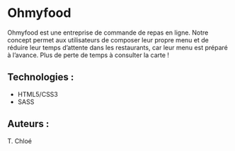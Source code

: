 # Ohmyfood
Ohmyfood est une entreprise de commande de repas en ligne. Notre concept permet aux
utilisateurs de composer leur propre menu et de réduire leur temps d’attente dans les
restaurants, car leur menu est préparé à l’avance. Plus de perte de temps à consulter la
carte !

## Technologies :
- HTML5/CSS3
- SASS

## Auteurs : 
T. Chloé


